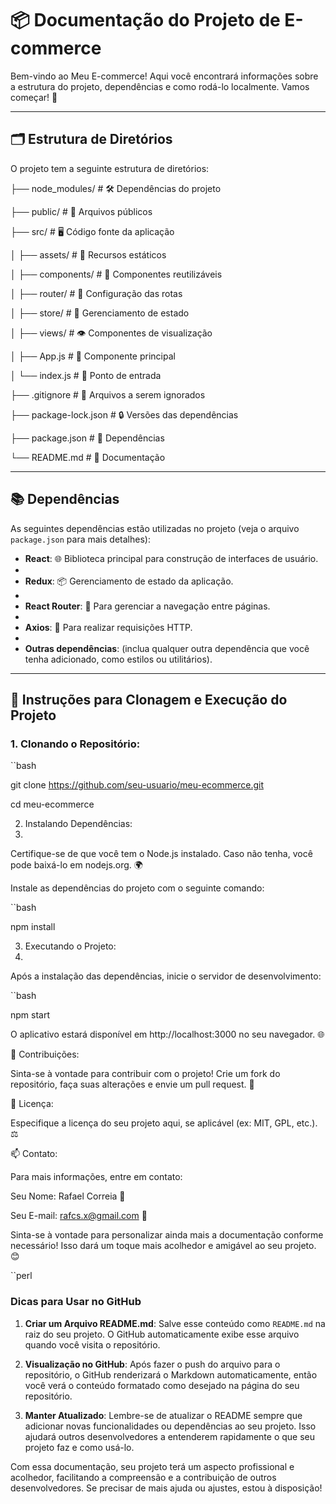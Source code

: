 # 📦 Documentação do Projeto de E-commerce

Bem-vindo ao Meu E-commerce! Aqui você encontrará informações sobre a estrutura do projeto, dependências e como rodá-lo localmente. Vamos começar! 🚀

---

## 🗂️ Estrutura de Diretórios

O projeto tem a seguinte estrutura de diretórios:

├── node_modules/           # 🛠️ Dependências do projeto

├── public/                 # 📄 Arquivos públicos

├── src/                    # 🖥️ Código fonte da aplicação

│   ├── assets/             # 📸 Recursos estáticos

│   ├── components/         # 🔧 Componentes reutilizáveis

│   ├── router/             # 📍 Configuração das rotas

│   ├── store/              # 🏬 Gerenciamento de estado

│   ├── views/              # 👁️ Componentes de visualização

│   ├── App.js              # 🌟 Componente principal

│   └── index.js            # 📍 Ponto de entrada

├── .gitignore               # 🚫 Arquivos a serem ignorados

├── package-lock.json       # 🔒 Versões das dependências

├── package.json            # 📜 Dependências

└── README.md               # 📖 Documentação

---

## 📚 Dependências

As seguintes dependências estão utilizadas no projeto (veja o arquivo `package.json` para mais detalhes):

- **React**: 🌐 Biblioteca principal para construção de interfaces de usuário.
- 
- **Redux**: 📦 Gerenciamento de estado da aplicação.
- 
- **React Router**: 🚀 Para gerenciar a navegação entre páginas.
- 
- **Axios**: 🌈 Para realizar requisições HTTP.
- 
- **Outras dependências**: (inclua qualquer outra dependência que você tenha adicionado, como estilos ou utilitários).

---

## 🚀 Instruções para Clonagem e Execução do Projeto

### 1. Clonando o Repositório:

``bash

git clone https://github.com/seu-usuario/meu-ecommerce.git

cd meu-ecommerce

2. Instalando Dependências:
3. 
Certifique-se de que você tem o Node.js instalado. Caso não tenha, você pode baixá-lo em nodejs.org. 🌍

Instale as dependências do projeto com o seguinte comando:

``bash

npm install

3. Executando o Projeto:
4. 
Após a instalação das dependências, inicie o servidor de desenvolvimento:

``bash

npm start

O aplicativo estará disponível em http://localhost:3000 no seu navegador. 🌐

🙌 Contribuições:

Sinta-se à vontade para contribuir com o projeto! Crie um fork do repositório, faça suas alterações e envie um pull request. 💖

📄 Licença:

Especifique a licença do seu projeto aqui, se aplicável (ex: MIT, GPL, etc.). ⚖️

📫 Contato:

Para mais informações, entre em contato:

Seu Nome: Rafael Correia 👤

Seu E-mail: rafcs.x@gmail.com 📧

Sinta-se à vontade para personalizar ainda mais a documentação conforme necessário! Isso dará um toque mais acolhedor e amigável ao seu projeto. 😊

``perl

### Dicas para Usar no GitHub

1. **Criar um Arquivo README.md**: Salve esse conteúdo como `README.md` na raiz do seu projeto. O GitHub automaticamente exibe esse arquivo quando você visita o repositório.
   
2. **Visualização no GitHub**: Após fazer o push do arquivo para o repositório, o GitHub renderizará o Markdown automaticamente, então você verá o conteúdo formatado como desejado na página do seu repositório.

3. **Manter Atualizado**: Lembre-se de atualizar o README sempre que adicionar novas funcionalidades ou dependências ao seu projeto. Isso ajudará outros desenvolvedores a entenderem rapidamente o que seu projeto faz e como usá-lo.

Com essa documentação, seu projeto terá um aspecto profissional e acolhedor, facilitando a compreensão e a contribuição de outros desenvolvedores. Se precisar de mais ajuda ou ajustes, estou à disposição!





